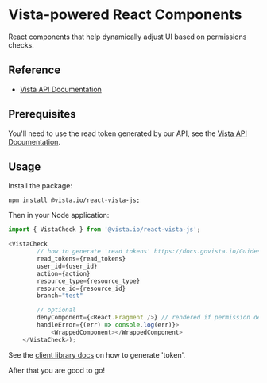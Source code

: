 
# Vista-powered React Components

React components that help dynamically adjust UI based on permissions checks.

## Reference

- [Vista API Documentation](https://docs.govista.io/Guides/React%20Components/Intro)

## Prerequisites

You'll need to use the read token generated by our API, see the [Vista API Documentation](https://docs.govista.io/api/).

## Usage

Install the package:

```
npm install @vista.io/react-vista-js;
```

Then in your Node application:
```js
import { VistaCheck } from '@vista.io/react-vista-js';

<VistaCheck
        // how to generate 'read tokens' https://docs.govista.io/Guides/React%20Components/Authentication
        read_tokens={read_tokens}
        user_id={user_id}
        action={action}
        resource_type={resource_type}
        resource_id={resource_id}
        branch="test"

        // optional
        denyComponent={<React.Fragment />} // rendered if permission denied
        handleError={(err) => console.log(err)}>
            <WrappedComponent></WrappedComponent>
    </VistaCheck>);
```

See the [client library docs](https://docs.govista.io/Guides/React%20Components/Authentication) on how to generate 'token'.

After that you are good to go!
